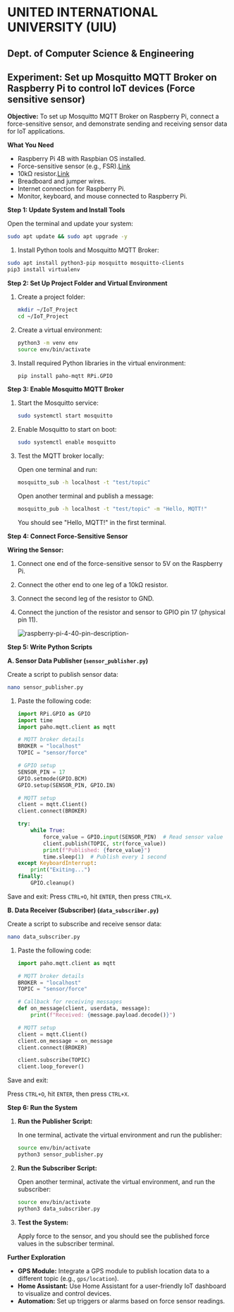 # UNITED INTERNATIONAL UNIVERSITY (UIU)
## Dept. of Computer Science & Engineering

## Experiment: Set up Mosquitto MQTT Broker on Raspberry Pi to control IoT devices (Force sensitive sensor)

**Objective:** To set up Mosquitto MQTT Broker on Raspberry Pi, connect a force-sensitive sensor, and demonstrate
sending and receiving sensor data for IoT applications.

**What You Need**

* Raspberry Pi 4B with Raspbian OS installed.
* Force-sensitive sensor (e.g., FSR).[Link](https://images.app.goo.gl/HDH1uxgPYexEatf87)
* 10kΩ resistor.[Link](https://www.ic-components.com/blog/understanding-10k-ohm-resistor-color-code-and-application.jsp)
* Breadboard and jumper wires.
* Internet connection for Raspberry Pi.
* Monitor, keyboard, and mouse connected to Raspberry Pi.

**Step 1: Update System and Install Tools**

Open the terminal and update your system:

```bash
sudo apt update && sudo apt upgrade -y
```

1. Install Python tools and Mosquitto MQTT Broker:

```bash
sudo apt install python3-pip mosquitto mosquitto-clients
pip3 install virtualenv
```

**Step 2: Set Up Project Folder and Virtual Environment**

1. Create a project folder:

   ```bash
   mkdir ~/IoT_Project
   cd ~/IoT_Project
   ```

2. Create a virtual environment:

   ```bash
   python3 -m venv env
   source env/bin/activate
   ```

3. Install required Python libraries in the virtual environment:

   ```bash
   pip install paho-mqtt RPi.GPIO
   ```

**Step 3: Enable Mosquitto MQTT Broker**

1. Start the Mosquitto service:

   ```bash
   sudo systemctl start mosquitto
   ```

2. Enable Mosquitto to start on boot:

   ```bash
   sudo systemctl enable mosquitto
   ```

3. Test the MQTT broker locally:

   Open one terminal and run:

   ```bash
   mosquitto_sub -h localhost -t "test/topic"
   ```

   Open another terminal and publish a message:

   ```bash
   mosquitto_pub -h localhost -t "test/topic" -m "Hello, MQTT!"
   ```

   You should see "Hello, MQTT!" in the first terminal.

**Step 4: Connect Force-Sensitive Sensor**

**Wiring the Sensor:**

1. Connect one end of the force-sensitive sensor to 5V on the Raspberry Pi.
2. Connect the other end to one leg of a 10kΩ resistor.
3. Connect the second leg of the resistor to GND.
4. Connect the junction of the resistor and sensor to GPIO pin 17 (physical pin 11).

   ![raspberry-pi-4-40-pin-description-](https://github.com/user-attachments/assets/87843b0f-4351-44b1-ab4c-63ab6b3edebe)

**Step 5: Write Python Scripts**

**A. Sensor Data Publisher (`sensor_publisher.py`)**

Create a script to publish sensor data:

```bash
nano sensor_publisher.py
```

1. Paste the following code:

   ```python
   import RPi.GPIO as GPIO
   import time
   import paho.mqtt.client as mqtt

   # MQTT broker details
   BROKER = "localhost"
   TOPIC = "sensor/force"

   # GPIO setup
   SENSOR_PIN = 17
   GPIO.setmode(GPIO.BCM)
   GPIO.setup(SENSOR_PIN, GPIO.IN)

   # MQTT setup
   client = mqtt.Client()
   client.connect(BROKER)

   try:
       while True:
           force_value = GPIO.input(SENSOR_PIN)  # Read sensor value
           client.publish(TOPIC, str(force_value))
           print(f"Published: {force_value}")
           time.sleep(1)  # Publish every 1 second
   except KeyboardInterrupt:
       print("Exiting...")
   finally:
       GPIO.cleanup()
   ```

Save and exit:
Press `CTRL+O`, hit `ENTER`, then press `CTRL+X`.

**B. Data Receiver (Subscriber) (`data_subscriber.py`)**

Create a script to subscribe and receive sensor data:

```bash
nano data_subscriber.py
```

1. Paste the following code:

   ```python
   import paho.mqtt.client as mqtt

   # MQTT broker details
   BROKER = "localhost"
   TOPIC = "sensor/force"

   # Callback for receiving messages
   def on_message(client, userdata, message):
       print(f"Received: {message.payload.decode()}")

   # MQTT setup
   client = mqtt.Client()
   client.on_message = on_message
   client.connect(BROKER)

   client.subscribe(TOPIC)
   client.loop_forever()
   ```

Save and exit:

Press `CTRL+O`, hit `ENTER`, then press `CTRL+X`.

**Step 6: Run the System**

1. **Run the Publisher Script:**

   In one terminal, activate the virtual environment and run the publisher:

   ```bash
   source env/bin/activate
   python3 sensor_publisher.py
   ```

2. **Run the Subscriber Script:**

   Open another terminal, activate the virtual environment, and run the subscriber:

   ```bash
   source env/bin/activate
   python3 data_subscriber.py
   ```

3. **Test the System:**

   Apply force to the sensor, and you should see the published force values in the subscriber terminal.

**Further Exploration**

* **GPS Module:** Integrate a GPS module to publish location data to a different topic (e.g., `gps/location`).
* **Home Assistant:** Use Home Assistant for a user-friendly IoT dashboard to visualize and control devices.
* **Automation:** Set up triggers or alarms based on force sensor readings.
```
